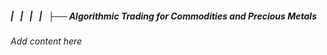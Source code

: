 ##### |   |   |   |   ├── Algorithmic Trading for Commodities and Precious Metals

*Add content here*